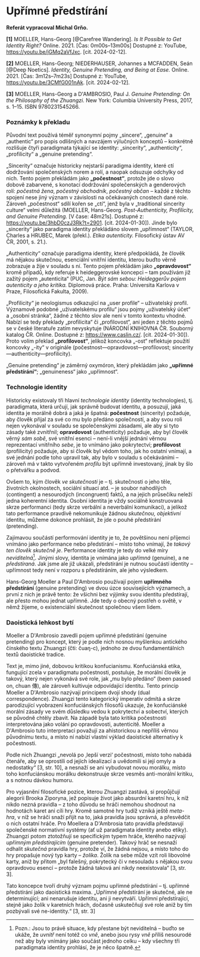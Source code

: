 
# Upřímné předstírání
**Referát vypracoval Michal Grňo.**

**[1]** MOELLER, Hans-Georg [@Carefree Wandering]. _Is It Possible to Get Identity Right?_ Online. 2021. [Čas: 0m00s–13m00s] Dostupné z: YouTube, https://youtu.be/jGMq2aVfJxc. [cit. 2024-02-12].

**[2]** MOELLER, Hans-Georg; NIEDERHAUSER, Johannes a MCFADDEN, Seán [@Deep Noetics]. _Identity, Genuine Pretending, and Being at Ease._ Online. 2021. [Čas: 3m12s–7m23s] Dostupné z: YouTube, https://youtu.be/3CMfG001nAk. [cit. 2024-02-12].

**[3]** MOELLER, Hans-Georg a D'AMBROSIO, Paul J. _Genuine Pretending: On the Philosophy of the Zhuangzi._ New York: Columbia University Press, 2017, s. 1–15. ISBN 9780231545266.

### Poznámky k překladu
Původní text používá téměř synonymní pojmy „sincere“, „genuine“ a „authentic“ pro popis odlišných a navzájem výlučných konceptů – konkrétně rozlišuje čtyři paradigmata týkající se identity: „sincerity“, „authenticity“, „profilicity“ a „genuine pretending“.

„Sincerity“ označuje historicky nejstarší paradigma identity, které ctí dodržování společenských norem a rolí, a naopak odsuzuje odchylky od nich. Tento pojem překládám jako **„počestnost“**, protože jde o slovo dobově zabarvené, s konotací dodržování společenských a genderových rolí: _počestná žena_, _počestný obchodník_, _počestný občan_ – každé z těchto spojení nese jiný význam v závislosti na očekávaných cnostech dané role. Zároveň „počestnost“ sdílí kořen se „ctí“, jenž byla v „traditional sincerity culture“ velmi důležitá (MOELLER, Hans-Georg. _Post-Authenticity, Profilicity, and Genuine Pretending._ [V čase: 48m21s]. Dostupné z: https://youtu.be/3hbD0czJ3Rk?t=2901. [cit. 2024-01-30]). Jinde bylo „sincerity“ jako paradigma identity překládáno slovem „upřímnost“ (TAYLOR, Charles a HRUBEC, Marek (překl.). _Etika autenticity._ Filosofický ústav AV ČR, 2001, s. 21.).

„Authenticity“ označuje paradigma identity, které předpokládá, že člověk má nějakou skutečnou, esenciální vnitřní identitu, kterou buďto věrně zobrazuje a žije v souladu s ní. Tento pojem překládám jako **„opravdovost“** kromě případů, kdy referuje k heideggerovské koncepci – tam používám již zažitý pojem „autenticita“ (PUC, Jan. _Být sám sebou: Heideggerův pojem autenticity a jeho kritika._ Diplomová práce. Praha: Universita Karlova v Praze, Filosofická Fakulta, 2009).

„Profilicity“ je neologismus odkazující na „user profile“ – uživatelský profil. Významově podobné „uživatelskému profilu“ jsou pojmy „uživatelský účet“ a „osobní stránka“, žádné z těchto slov ale není v tomto kontextu vhodné. Nabízí se tedy překlady „profilicita“ či „profilovost“, ani jeden z těchto pojmů se v české literatuře zatím nevyskytuje (NÁRODNÍ KNIHOVNA ČR. Souborný katalog ČR. Online. Dostupné z: https://www.caslin.cz/. [cit. 2024-01-30]). Proto volím překlad **„profilovost“**, jelikož koncovka „-ost“ reflektuje použití koncovky „-ity“ v originále (počestnost—opravdovost—profilovost; sincerity—authenticity—profilicity).

„Genuine pretending“ je záměrný oxymóron, který překládám jako **„upřímné předstírání“**; „genuineness“ jako „upřímnost“.

### Technologie identity
Historicky existovaly tři hlavní _technologie identity_ (identity technologies), tj. paradigmata, která určují, jak správně budovat identitu, a posuzují, jaká identita je morálně dobrá a jaká je špatná: **počestnost** (sincerity) požaduje, aby člověk přijal za své co mu bylo předáno společností, a aby svou roli nejen vykonával v souladu se společenskými zásadami, ale aby si tyto zásady také zvnitřnil; **opravdovost** (authenticity) požaduje, aby byl člověk věrný _sám sobě_, své vnitřní esenci – není-li vnější jednání věrnou reprezentací vnitřního _sebe_, je to vnímáno jako pokrytectví; **profilovost** (profilicity) požaduje, aby si člověk byl vědom toho, jak ho ostatní vnímají, a své jednání podle toho upravil tak, aby bylo v souladu s očekáváními – zároveň má v takto vytvořeném _profilu_ být upřímně investovaný, jinak by šlo o přetvářku a podvod.

Ovšem to, kým člověk _ve skutečnosti_ je – tj. skutečnosti o jeho těle, životních okolnostech, sociální situaci atd. – je soubor nahodilých (contingent) a nesourodých (incongruent) faktů, a na jejich průsečíku neleží jedna koherentní identita. Osobní identita je vždy sociálně konstruovaná skrze performanci (tedy skrze verbální a neverbální komunikaci), a jelikož tato performance pravdivě nekomunikuje žádnou _skutečnou, objektivní_ identitu, můžeme dokonce prohlásit, že jde o pouhé předstírání (pretending).

Zajímavou součástí performování identity je to, že povětšinou není příjemci vnímáno jako performance nebo předstírání – místo toho vnímají, že _takový ten člověk skutečně je_. Performance identity je tedy do velké míry _neviditelná_[^1]. Jinými slovy, identita je vnímána jako _upřímná_ (genuine), a ne _předstíraná_. Jak jsme ale již ukázali, předstírání je nutnou součástí identity – upřímnost tedy není v rozporu s předstíráním, ale jeho výsledkem.

[^1]: Pozn.: Jsou to právě situace, kdy přestane být neviditelná – buďto se ukáže, že _uvnitř_ není totéž co _vně_, anebo jsou rysy _vně_ příliš nesourodé než aby byly vnímány jako součást jednoho celku – kdy všechny tři paradigmata identity prohlásí, že je něco špatně.

Hans-Georg Moeller a Paul D'Ambrosio používají pojem **upřímného předstírání** (genuine pretending) ve dvou úzce souvisejících významech, a první z nich je právě tento: že všichni bez výjimky svou identitu předstírají, ale přesto mohou jednat upřímně. Jde tedy o obecný postřeh o světě, v němž žijeme, o existenciální skutečnost společnou všem lidem.

### Daoistická lehkost bytí
Moeller a D'Ambrosio zavedli pojem upřímné předstírání (genuine pretending) pro koncept, který je podle nich nosnou myšlenkou antického čínského textu Zhuangzi (čti: čuaŋ-c), jednoho ze dvou fundamentálních textů daoistické tradice.

Text je, mimo jiné, dobovou kritikou konfucianismu. Konfuciánská etika, fungující zcela v paradigmatu počestnosti, postuluje, že morální člověk je takový, který nejen vykonává své role, jak „mu bylo předáno“ (been passed on, chuan 傳), ale zároveň kultivuje odpovídající identitu. Tento princip Moeller a D'Ambrosio nazývají principem dvojí shody (dual correspondence). Zhuangzi tento kategorický imperativ odmítá a skrze parodizující vyobrazení konfuciánských filosofů ukazuje, že konfuciánské morální zásady ve svém důsledku vedou k pokrytectví a sobectví, kterých se původně chtěly zbavit. Na západě byla tato kritika počestnosti interpretována jako volání po opravdovosti, autenticitě. Moeller a D'Ambrosio tuto interpretaci považují za ahistorickou a nepříliš věrnou původnímu textu, a místo ní nabízí vlastní výklad daoistické alternativy k počestnosti.

Podle nich Zhuangzi „nevolá po ‚lepší verzi‘ počestnosti, místo toho nabádá čtenáře, aby se oprostili od jejích idealizací a uvědomili si její omyly a nedostatky“ [3, str. 10], a nesnaží se ani vybudovat novou morálku, místo toho konfuciánskou morálku dekonstruuje skrze vesměs anti-morální kritiku, a s notnou dávkou humoru.

Pro vyjasnění filosofické pozice, kterou Zhuangzi zastává, si propůjčují alegorii Brooka Ziporyna, jež popisuje život jako absurdní karetní hru, k níž nikdo nezná pravidla – z toho důvodu se hráči nemohou shodnout na hodnotách karet ani cíli hry. Kromě samotné hry tudíž vzniká ještě _meta-hra_, v níž se hráči snaží přijít na to, jaká pravidla jsou správná, a přesvědčit o nich ostatní hráče. Pro Moellera a D'Ambrosia tato pravidla představují společenské normativní systémy (ať už paradigmata identity anebo etiky). Zhuangzi potom ztotožňují se specifickým typem hráče, kterého nazývají _upřímným předstírajícím_ (genuine pretender). Takový hráč se nesnaží odhalit _skutečná_ pravidla hry, protože ví, že žádná nejsou, a místo toho do hry propašuje nový typ karty – _žolíka_. Žolík na sebe může vzít roli libovolné karty, aniž by přitom „byl falešný, pokrytecký či v nesouladu s nějakou svou opravdovou esencí – protože žádná taková ani nikdy neexistovala“ [3, str. 3].

Tato koncepce tvoří druhý význam pojmu upřímné předstírání – tj. upřímné předstírání jako daoistická maxima. „Upřímné předstírání je skutečné, ale ne determinující; ani nenarušuje identitu, ani ji nevytváří. Upřímní předstírající, stejně jako žolík v karetních hrách, dočasně uskutečňují své role aniž by tím pozbývali své ne-identity.“ [3, str. 3]
